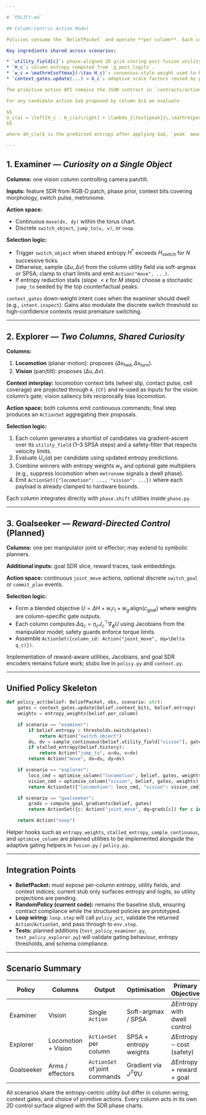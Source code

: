 ```yaml
---

# `POLICY.md`

## Column-Centric Action Model

Policies consume the `BeliefPacket` and operate **per column**. Each column maintains its own 2D motor chart, utility field, and entropy estimate; shared behaviour emerges by weighting the columns with entropy-derived gains and the adaptive context gates described in this design blueprint.

Key ingredients shared across scenarios:

* `utility_field[c]`: phase-aligned 2D grid storing post-fusion utility estimates for column $c$.
* `H_c`: column entropy computed from `g_post_logits`.
* `w_c = \mathrm{softmax}(-\tau H_c)`: consensus-style weight used to blend column proposals.
* `context_gates.update(...) → G_c`: adaptive scale factors reused by policy-side heuristics (e.g., down-weight locomotion when intent bits favour inspection).

The primitive action API remains the JSON contract in `contracts/action.schema.json`. Policies may return a singular `Action` or an `ActionSet` bucketed by column ID.

For any candidate action $a$ proposed by column $c$ we evaluate

$$
U_c(a) = \left[H_c - H_c(a)\right] + \lambda_{\text{peak}}\,\mathrm{peak}(a) - \lambda_{\text{cost}}\,\mathrm{cost}(a),
$$

where $H_c(a)$ is the predicted entropy after applying $a$, `peak` measures the sharpness of the resulting logits (max or mean of Top-K), and `cost` captures motor expenditure or safety penalties. Scenario-specific sections detail how $a$ is sampled and scored.

---
```


## 1. Examiner — *Curiosity on a Single Object*

**Columns:** one vision column controlling camera pan/tilt.

**Inputs:** feature SDR from RGB-D patch, phase prior, context bits covering morphology, switch pulse, metronome.

**Action space:**

* Continuous `move(dx, dy)` within the torus chart.
* Discrete `switch_object`, `jump_to(u, v)`, or `noop`.

**Selection logic:**

* Trigger `switch_object` when shared entropy $H^*$ exceeds $H_{\text{switch}}$ for $N$ successive ticks.
* Otherwise, sample $(\Delta u, \Delta v)$ from the column utility field via soft-argmax or SPSA; clamp to chart limits and emit `Action("move", ...)`.
* If entropy reduction stalls (slope $<\epsilon$ for $M$ steps) choose a stochastic `jump_to` seeded by the top counterfactual peaks.

`context_gates` down-weight intent cues when the examiner should dwell (e.g., `intent.inspect`). Gains also modulate the discrete switch threshold so high-confidence contexts resist premature switching.

---

## 2. Explorer — *Two Columns, Shared Curiosity*

**Columns:**

1. **Locomotion** (planar motion): proposes $(\Delta s_{\text{fwd}}, \Delta s_{\text{turn}})$.
2. **Vision** (pan/tilt): proposes $(\Delta u, \Delta v)$.

**Context interplay:** locomotion context bits (wheel slip, contact pulse, cell coverage) are projected through `A_{CF}` and re-used as inputs for the vision column’s gate; vision saliency bits reciprocally bias locomotion.

**Action space:** both columns emit continuous commands; final step produces an `ActionSet` aggregating their proposals.

**Selection logic:**

1. Each column generates a shortlist of candidates via gradient-ascent over its `utility_field` (1–3 SPSA steps) and a safety-filter that respects velocity limits.
2. Evaluate $U_c(a)$ per candidate using updated entropy predictions.
3. Combine winners with entropy weights $w_c$ and optional gate multipliers (e.g., suppress locomotion when `metronome` signals a dwell phase).
4. Emit `ActionSet({"locomotion": ..., "vision": ...})` where each payload is already clamped to hardware bounds.

Each column integrates directly with `phase.shift` utilities inside `phase.py`.

---

## 3. Goalseeker — *Reward-Directed Control* (Planned)

**Columns:** one per manipulator joint or effector; may extend to symbolic planners.

**Additional inputs:** goal SDR slice, reward traces, task embeddings.

**Action space:** continuous `joint_move` actions, optional discrete `switch_goal` or `commit_plan` events.

**Selection logic:**

* Form a blended objective $U = \Delta H + w_r r_t + w_g\,\text{align}(c_{\text{goal}})$ where weights are column-specific gate outputs.
* Each column computes $\Delta q_c = \eta_c J_c^{\top} \nabla_{\phi} U$ using Jacobians from the manipulator model; safety guards enforce torque limits.
* Assemble `ActionSet({column_id: Action("joint_move", dq=\Delta q_c)})`.

Implementation of reward-aware utilities, Jacobians, and goal SDR encoders remains future work; stubs live in `policy.py` and `context.py`.

---

## Unified Policy Skeleton

```python
def policy_act(belief: BeliefPacket, obs, scenario: str):
	gates = context_gates.update(belief.context_bits, belief.entropy)
	weights = entropy_weights(belief.per_column)

	if scenario == "examiner":
		if belief.entropy > thresholds.switch(gates):
			return Action("switch_object")
		du, dv = sample_continuous(belief.utility_field["vision"], gates)
		if stalled_entropy(belief.history):
			return Action("jump_to", u=du, v=dv)
		return Action("move", dx=du, dy=dv)

	if scenario == "explorer":
		loco_cmd = optimise_column("locomotion", belief, gates, weights)
		vision_cmd = optimise_column("vision", belief, gates, weights)
		return ActionSet({"locomotion": loco_cmd, "vision": vision_cmd})

	if scenario == "goalseeker":
		grads = compute_goal_gradients(belief, gates)
		return ActionSet({c: Action("joint_move", dq=grads[c]) for c in grads})

	return Action("noop")
```

Helper hooks such as `entropy_weights`, `stalled_entropy`, `sample_continuous`, and `optimise_column` are planned utilities to be implemented alongside the adaptive gating helpers in `fusion.py` / `policy.py`.

---

## Integration Points

* **BeliefPacket:** must expose per-column entropy, utility fields, and context indices; current stub only surfaces entropy and logits, so utility projections are pending.
* **RandomPolicy (current code):** remains the baseline stub, ensuring contract compliance while the structured policies are prototyped.
* **Loop wiring:** `loop.step` will call `policy_act`, validate the returned `Action`/`ActionSet`, and pass through to `env.step`.
* **Tests:** planned additions (`test_policy_examiner.py`, `test_policy_explorer.py`) will validate gating behaviour, entropy thresholds, and schema compliance.

---

## Scenario Summary

| Policy       | Columns           | Output                    | Optimisation    | Primary Objective                  |
| ------------ | ----------------- | ------------------------- | ----------------| ---------------------------------- |
| Examiner     | Vision            | Single `Action`           | Soft-argmax / SPSA | $\Delta$Entropy with dwell control |
| Explorer     | Locomotion + Vision | `ActionSet` per column  | SPSA + entropy weights | $\Delta$Entropy − cost (safety)    |
| Goalseeker   | Arms / effectors  | `ActionSet` of joint commands | Gradient via $J^T \nabla U$ | $\Delta$Entropy + reward + goal   |

All scenarios share the entropy-centric utility but differ in column wiring, context gates, and choice of primitive actions. Every column acts in its own 2D control surface aligned with the SDR phase charts.

